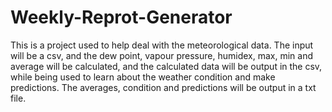 # Weekly-Reprot-Generator
This is a project used to help deal with the meteorological data. The input will be a csv, and the dew point, vapour pressure, humidex, max, min and average will be calculated, and the calculated data will be output in the csv, while being used to learn about the weather condition and make predictions. The averages, condition and predictions will be output in a txt file. 

